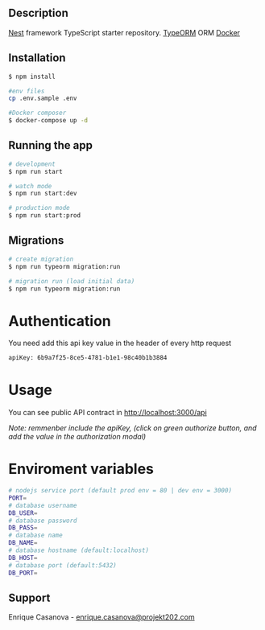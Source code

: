 ## Description

[Nest](https://github.com/nestjs/nest) framework TypeScript starter repository.
[TypeORM](https://typeorm.io/#/) ORM
[Docker](https://www.docker.com)

## Installation

```bash
$ npm install

#env files
cp .env.sample .env

#Docker composer
$ docker-compose up -d

```

## Running the app

```bash
# development
$ npm run start

# watch mode
$ npm run start:dev

# production mode
$ npm run start:prod
```

## Migrations

```bash
# create migration
$ npm run typeorm migration:run

# migration run (load initial data)
$ npm run typeorm migration:run

```

# Authentication

You need add this api key value in the header of every http request

```bash
apiKey: 6b9a7f25-8ce5-4781-b1e1-98c40b1b3884
```

# Usage

You can see public API contract in [http://localhost:3000/api](http://localhost:3000/api)

_Note: remmenber include the apiKey, (click on green authorize button, and add the value in the authorization modal)_

# Enviroment variables

```bash
# nodejs service port (default prod env = 80 | dev env = 3000)
PORT=
# database username
DB_USER=
# database password
DB_PASS=
# database name
DB_NAME=
# database hostname (default:localhost)
DB_HOST=
# database port (default:5432)
DB_PORT=
```

## Support

Enrique Casanova - [enrique.casanova@projekt202.com](mailto:enrique.casanova@projekt202.com)
